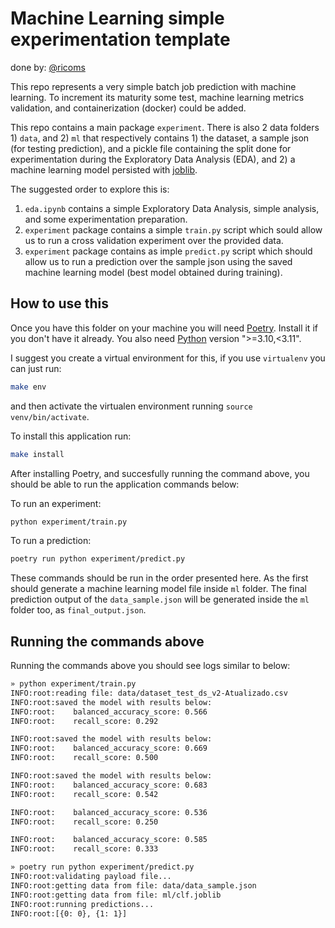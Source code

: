 # Machine Learning simple experimentation template

done by: [@ricoms](https://github.com/ricoms)

This repo represents a very simple batch job prediction with machine learning. To increment its maturity some test, machine learning metrics validation, and containerization (docker) could be added.

This repo contains a main package `experiment`. There is also 2 data folders 1) `data`, and 2) `ml` that respectively contains 1) the dataset, a sample json (for testing prediction), and a pickle file containing the split done for experimentation during the Exploratory Data Analysis (EDA), and 2) a machine learning model persisted with [joblib](https://joblib.readthedocs.io/en/latest/index.html).

The suggested order to explore this is:
1. `eda.ipynb` contains a simple Exploratory Data Analysis, simple analysis, and some experimentation preparation.
2. `experiment` package contains a simple `train.py` script which sould allow us to run a cross validation experiment over the provided data.
3. `experiment` package contains as imple `predict.py` script which should allow us to run a prediction over the sample json using the saved machine learning model (best model obtained during training).


## How to use this

Once you have this folder on your machine you will need [Poetry](https://python-poetry.org/). Install it if you don't have it already. You also need [Python](https://www.python.org/) version ">=3.10,<3.11".

I suggest you create a virtual environment for this, if you use `virtualenv` you can just run:

```bash
make env
```
and then activate the virtualen environment running `source venv/bin/activate`.

To install this application run:

```bash
make install
```

After installing Poetry, and succesfully running the command above, you should be able to run the application commands below:

To run an experiment:
```bash
python experiment/train.py
```

To run a prediction:
```bash
poetry run python experiment/predict.py
```

These commands should be run in the order presented here. As the first should generate a machine learning model file inside `ml` folder. The final prediction output of the `data_sample.json` will be generated inside the `ml` folder too, as `final_output.json`.


## Running the commands above

Running the commands above you should see logs similar to below:

```bash
» python experiment/train.py  
INFO:root:reading file: data/dataset_test_ds_v2-Atualizado.csv
INFO:root:saved the model with results below:
INFO:root:    balanced_accuracy_score: 0.566
INFO:root:    recall_score: 0.292

INFO:root:saved the model with results below:
INFO:root:    balanced_accuracy_score: 0.669
INFO:root:    recall_score: 0.500

INFO:root:saved the model with results below:
INFO:root:    balanced_accuracy_score: 0.683
INFO:root:    recall_score: 0.542

INFO:root:    balanced_accuracy_score: 0.536
INFO:root:    recall_score: 0.250

INFO:root:    balanced_accuracy_score: 0.585
INFO:root:    recall_score: 0.333
```


```bash
» poetry run python experiment/predict.py
INFO:root:validating payload file...
INFO:root:getting data from file: data/data_sample.json
INFO:root:getting data from file: ml/clf.joblib
INFO:root:running predictions...
INFO:root:[{0: 0}, {1: 1}]
```